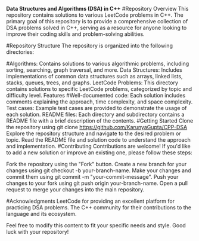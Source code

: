 **Data Structures and Algorithms (DSA) in C++**
#Repository Overview
This repository contains solutions to various LeetCode problems in C++. The primary goal of this repository is to provide a comprehensive collection of DSA problems solved in C++, serving as a resource for anyone looking to improve their coding skills and problem-solving abilities.

#Repository Structure
The repository is organized into the following directories:

#Algorithms: Contains solutions to various algorithmic problems, including sorting, searching, graph traversal, and more.
Data Structures: Includes implementations of common data structures such as arrays, linked lists, stacks, queues, trees, and graphs.
LeetCode Problems: This directory contains solutions to specific LeetCode problems, categorized by topic and difficulty level.
Features
#Well-documented code: Each solution includes comments explaining the approach, time complexity, and space complexity.
Test cases: Example test cases are provided to demonstrate the usage of each solution.
README files: Each directory and subdirectory contains a README file with a brief description of the contents.
#Getting Started
Clone the repository using git clone https://github.com/KarunyaGupta/CPP-DSA
Explore the repository structure and navigate to the desired problem or topic.
Read the README file and solution code to understand the approach and implementation.
#Contributing
Contributions are welcome! If you'd like to add a new solution or improve an existing one, please follow these steps:

Fork the repository using the "Fork" button.
Create a new branch for your changes using git checkout -b your-branch-name.
Make your changes and commit them using git commit -m "your-commit-message".
Push your changes to your fork using git push origin your-branch-name.
Open a pull request to merge your changes into the main repository.

#Acknowledgments
LeetCode for providing an excellent platform for practicing DSA problems.
The C++ community for their contributions to the language and its ecosystem.

Feel free to modify this content to fit your specific needs and style. Good luck with your repository!
